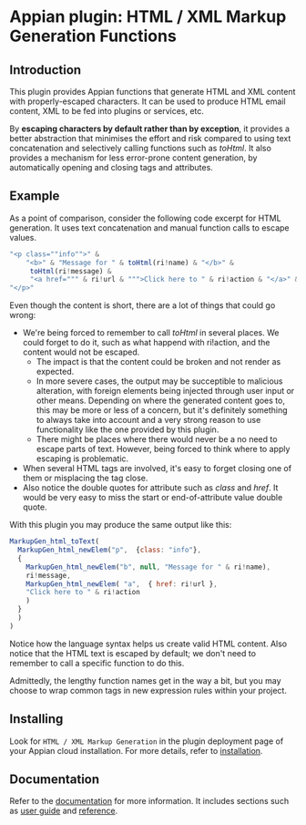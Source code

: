 # Appian plugin: HTML / XML Markup Generation Functions

## Introduction
This plugin provides Appian functions that generate HTML and XML content with properly-escaped characters. It can be used to produce HTML email content, XML to be fed into plugins or services, etc.

By **escaping characters by default rather than by exception**, it provides a better abstraction that minimises the effort and risk compared to using text concatenation and selectively calling functions such as _toHtml_. It also provides a mechanism for less error-prone content generation, by automatically opening and closing tags and attributes.

## Example
As a point of comparison, consider the following code excerpt for HTML generation. It uses text concatenation and manual function calls to escape values.
```javascript
"<p class=""info"">" & 
    "<b>" & "Message for " & toHtml(ri!name) & "</b>" &
     toHtml(ri!message) &
     "<a href=""" & ri!url & """>Click here to " & ri!action & "</a>" &
"</p>"
```
Even though the content is short, there are a lot of things that could go wrong:
- We're being forced to remember to call _toHtml_ in several places. We could forget to do it, such as what happend with ri!action, and the content would not be escaped.
    - The impact is that the content could be broken and not render as expected. 
    - In more severe cases, the output may be succeptible to malicious alteration, with foreign elements being injected through user input or other means. Depending on where the generated content goes to, this may be more or less of a concern, but it's definitely something to always take into account and a very strong reason to use functionality like the one provided by this plugin. 
    - There might be places where there would never be a no need to escape parts of text. However, being forced to think where to apply escaping is problematic.
- When several HTML tags are involved, it's easy to forget closing one of them or misplacing the tag close.
- Also notice the double quotes for attribute such as _class_ and _href_. It would be very easy to miss the start or end-of-attribute value double quote.

With this plugin you may produce the same output like this:
```javascript
MarkupGen_html_toText(
  MarkupGen_html_newElem("p",  {class: "info"}, 
  {
    MarkupGen_html_newElem("b", null, "Message for " & ri!name),
    ri!message,
    MarkupGen_html_newElem( "a",  { href: ri!url },
    "Click here to " & ri!action
    )    
  }
  )
)
```

Notice how the language syntax helps us create valid HTML content. Also notice that the HTML text is escaped by default; we don't need to remember to call a specific function to do this.

Admittedly, the lengthy function names get in the way a bit, but you may choose to wrap common tags in new expression rules within your project.

## Installing

Look for ``HTML / XML Markup Generation`` in the plugin deployment page of your Appian cloud installation. For more details, refer to [installation](https://github.com/innodev-au/innodev-appianfunctions-markupgen/wiki/Installing]).

## Documentation

Refer to the [documentation](https://github.com/innodev-au/innodev-appianfunctions-markupgen/wiki) for more information. It includes sections such as [user guide](https://github.com/innodev-au/innodev-appianfunctions-markupgen/wiki/User-Guide) and [reference](https://github.com/innodev-au/innodev-appianfunctions-markupgen/wiki/Reference).


